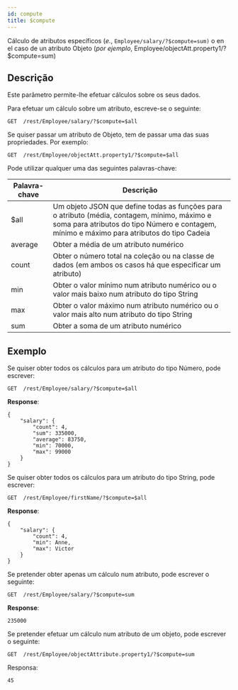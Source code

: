 ```yaml
---
id: compute
title: $compute
---
```


Cálculo de atributos específicos (*e.*, `Employee/salary/?$compute=sum)` o en el caso de un atributo Objeto (*por ejemplo*, Employee/objectAtt.property1/?$compute=sum)

## Descrição

Este parâmetro permite-lhe efetuar cálculos sobre os seus dados.

Para efetuar um cálculo sobre um atributo, escreve-se o seguinte:

`GET  /rest/Employee/salary/?$compute=$all`

Se quiser passar um atributo de Objeto, tem de passar uma das suas propriedades. Por exemplo:

`GET  /rest/Employee/objectAtt.property1/?$compute=$all`

Pode utilizar qualquer uma das seguintes palavras-chave:

| Palavra-chave | Descrição                                                                                                                                                                                                     |
| ------------- | ------------------------------------------------------------------------------------------------------------------------------------------------------------------------------------------------------------- |
| $all          | Um objeto JSON que define todas as funções para o atributo (média, contagem, mínimo, máximo e soma para atributos do tipo Número e contagem, mínimo e máximo para atributos do tipo Cadeia |
| average       | Obter a média de um atributo numérico                                                                                                                                                                         |
| count         | Obter o número total na coleção ou na classe de dados (em ambos os casos há que especificar um atributo)                                                                                   |
| min           | Obter o valor mínimo num atributo numérico ou o valor mais baixo num atributo do tipo String                                                                                                                  |
| max           | Obter o valor máximo num atributo numérico ou o valor mais alto num atributo do tipo String                                                                                                                   |
| sum           | Obter a soma de um atributo numérico                                                                                                                                                                          |

## Exemplo

Se quiser obter todos os cálculos para um atributo do tipo Número, pode escrever:

`GET  /rest/Employee/salary/?$compute=$all`

**Response**:

```
{
    "salary": {
        "count": 4,
        "sum": 335000,
        "average": 83750,
        "min": 70000,
        "max": 99000
    }
}
```

Se quiser obter todos os cálculos para um atributo do tipo String, pode escrever:

`GET  /rest/Employee/firstName/?$compute=$all`

**Response**:

```
{
    "salary": {
        "count": 4,
        "min": Anne,
        "max": Victor
    }
}
```

Se pretender obter apenas um cálculo num atributo, pode escrever o seguinte:

`GET  /rest/Employee/salary/?$compute=sum`

**Response**:

`235000`

Se pretender efetuar um cálculo num atributo de um objeto, pode escrever o seguinte:

`GET  /rest/Employee/objectAttribute.property1/?$compute=sum`

Responsa:

`45`
